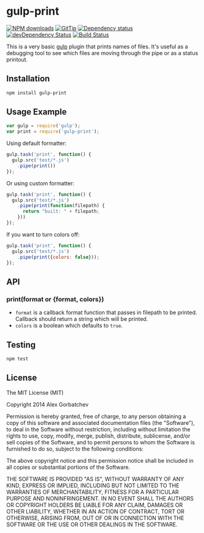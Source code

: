 # gulp-print

[![NPM downloads](https://img.shields.io/npm/dt/gulp-print.svg)](https://npmjs.org/package/gulp-print)
[![GitTip](http://img.shields.io/gittip/alexgorbatchev.svg)](https://gittip.com/alexgorbatchev)
[![Dependency status](https://img.shields.io/david/alexgorbatchev/gulp-print.svg)](https://david-dm.org/alexgorbatchev/gulp-print)
[![devDependency Status](https://img.shields.io/david/dev/alexgorbatchev/gulp-print.svg)](https://david-dm.org/alexgorbatchev/gulp-print#info=devDependencies)
[![Build Status](https://img.shields.io/travis/alexgorbatchev/gulp-print.svg)](https://travis-ci.org/alexgorbatchev/gulp-print)

This is a very basic [gulp](http://gulpjs.com) plugin that prints names of files. It's useful as a debugging tool to see which files are moving through the pipe or as a status printout.

## Installation

```sh
npm install gulp-print
```

## Usage Example

```js
var gulp = require('gulp');
var print = require('gulp-print');
```

Using default formatter:

```js
gulp.task('print', function() {
  gulp.src('test/*.js')
    .pipe(print())
});
```

Or using custom formatter:

```js
gulp.task('print', function() {
  gulp.src('test/*.js')
    .pipe(print(function(filepath) {
      return "built: " + filepath;
    }))
});
```

If you want to turn colors off:

```js
gulp.task('print', function() {
  gulp.src('test/*.js')
    .pipe(print({colors: false}));
});
```

## API

### print(format or {format, colors})

* `format` is a callback format function that passes in filepath to be printed. Callback should return a string which will be printed.
* `colors` is a boolean which defaults to `true`.

## Testing

```sh
npm test
```

## License

The MIT License (MIT)

Copyright 2014 Alex Gorbatchev

Permission is hereby granted, free of charge, to any person obtaining a copy
of this software and associated documentation files (the "Software"), to deal
in the Software without restriction, including without limitation the rights
to use, copy, modify, merge, publish, distribute, sublicense, and/or sell
copies of the Software, and to permit persons to whom the Software is
furnished to do so, subject to the following conditions:

The above copyright notice and this permission notice shall be included in
all copies or substantial portions of the Software.

THE SOFTWARE IS PROVIDED "AS IS", WITHOUT WARRANTY OF ANY KIND, EXPRESS OR
IMPLIED, INCLUDING BUT NOT LIMITED TO THE WARRANTIES OF MERCHANTABILITY,
FITNESS FOR A PARTICULAR PURPOSE AND NONINFRINGEMENT. IN NO EVENT SHALL THE
AUTHORS OR COPYRIGHT HOLDERS BE LIABLE FOR ANY CLAIM, DAMAGES OR OTHER
LIABILITY, WHETHER IN AN ACTION OF CONTRACT, TORT OR OTHERWISE, ARISING FROM,
OUT OF OR IN CONNECTION WITH THE SOFTWARE OR THE USE OR OTHER DEALINGS IN
THE SOFTWARE.
